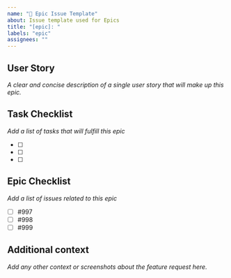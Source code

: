 ```yaml
---
name: "🫡 Epic Issue Template"
about: Issue template used for Epics
title: "[epic]: "
labels: "epic"
assignees: ""
---
```


## User Story

_A clear and concise description of a single user story that will make up this epic._

## Task Checklist

_Add a list of tasks that will fulfill this epic_

- [ ]
- [ ]
- [ ]

## Epic Checklist

_Add a list of issues related to this epic_

- [ ] #997
- [ ] #998
- [ ] #999

## Additional context

_Add any other context or screenshots about the feature request here._
